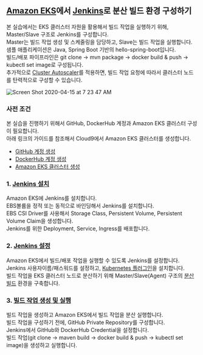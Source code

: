 ## [Amazon EKS](https://aws.amazon.com/ko/eks/)에서 [Jenkins](https://jenkins.io/)로 분산 빌드 환경 구성하기

본 실습에서는 EKS 클러스터 자원을 활용해서 빌드 작업을 실행하기 위해, Master/Slave 구조로 Jenkins를 구성합니다.     
Master는 빌드 작업 생성 및 스케줄링을 담당하고, Slave는 빌드 작업을 실행합니다.    
샘플 애플리케이션은 Java, Spring Boot 기반의 hello-spring-boot입니다.    
빌드/배포 파이프라인은 git clone -> mvn package -> docker build & push -> kubectl set image로 구성됩니다.    
추가적으로 [Cluster Autoscaler](https://eksworkshop.com/beginner/080_scaling/deploy_ca/)를 적용하면, 빌드 작업 요청에 따라서 클러스터 노드를 탄력적으로 구성할 수 있습니다.   

![Screen Shot 2020-04-15 at 7 23 47 AM](https://user-images.githubusercontent.com/6407492/79279917-15b74200-7eea-11ea-875b-777526c2484e.png)


### 사전 조건
본 실습을 진행하기 위해서 GitHub, DockerHub 계정과 Amazon EKS 클러스터 구성이 필요합니다.   
아래 링크의 가이드를 참조해서 Cloud9에서 Amazon EKS 클러스터를 생성합니다.

- [GitHub 계정 생성](https://github.com/join)
- [DockerHub 계정 생성](https://hub.docker.com/signup)
- [Amazon EKS 클러스터 생성](../summit-2020/100_amazon_eks.md)

### 1. [Jenkins 설치](100_install_jenkins.md)

Amazon EKS에 Jenkins를 설치합니다.  
EBS볼륨을 정적 또는 동적으로 바인딩해서 Jenkins를 설치합니다.    
EBS CSI Driver를 사용해서 Storage Class, Persistent Volume, Persistent Volume Claim을 생성합니다.    
Jenkins를 위한 Deployment, Service, Ingress를 배포합니다.   

### 2. [Jenkins 설정](200_configure_jenkins.md)

Amazon EKS에서 빌드/배포 작업을 실행할 수 있도록 Jenkins를 설정합니다.      
Jenkins 사용자이름/패스워드를 설정하고, [Kubernetes 플러그인](https://github.com/jenkinsci/kubernetes-plugin/blob/master/README.md)을 설치합니다.    
빌드 작업을 EKS 클러스터 노드로 분산하기 위해 Master/Slave(Agent) 구조의 [분산 빌드](https://wiki.jenkins.io/display/JENKINS/Distributed+builds) 환경을 구축합니다.     

### 3. [빌드 작업 생성 및 실행](300_build_job_creation.md)

빌드 작업을 생성하고 Amazon EKS에서 빌드 작업을 분산 실행합니다.   
빌드 작업을 구성하기 전에, GitHub Private Repository를 구성합니다.   
Jenkins에서 GitHub와 DockerHub Credential을 설정합니다.    
빌드 작업(git clone -> maven build -> docker build & push -> kubectl set image)을 생성하고 실행합니다.
